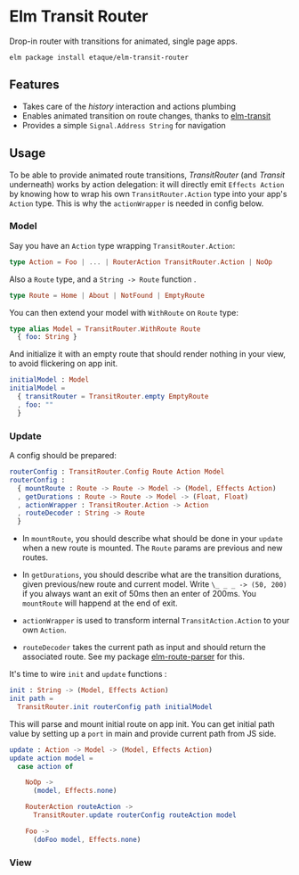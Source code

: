 # Elm Transit Router

Drop-in router with transitions for animated, single page apps.

    elm package install etaque/elm-transit-router


## Features

* Takes care of the *history* interaction and actions plumbing
* Enables animated transition on route changes, thanks to [elm-transit](http://package.elm-lang.org/packages/etaque/elm-transit/latest)
* Provides a simple `Signal.Address String` for navigation 


## Usage

To be able to provide animated route transitions, *TransitRouter* (and *Transit* underneath) works by action delegation: it will directly emit `Effects Action` by knowing how to wrap his own `TransitRouter.Action` type into your app's `Action` type. This is why the `actionWrapper` is needed in config below.


### Model

Say you have an `Action` type wrapping `TransitRouter.Action`:

```elm
type Action = Foo | ... | RouterAction TransitRouter.Action | NoOp
```

Also a `Route` type, and a `String -> Route` function .

```elm
type Route = Home | About | NotFound | EmptyRoute
```

You can then extend your model with `WithRoute` on `Route` type:

```elm
type alias Model = TransitRouter.WithRoute Route 
  { foo: String }
```

And initialize it with an empty route that should render nothing in your view, to avoid flickering on app init.

```elm
initialModel : Model
initialModel =
  { transitRouter = TransitRouter.empty EmptyRoute
  , foo: ""
  }
```


### Update

A config should be prepared:

```elm
routerConfig : TransitRouter.Config Route Action Model
routerConfig :
  { mountRoute : Route -> Route -> Model -> (Model, Effects Action)
  , getDurations : Route -> Route -> Model -> (Float, Float)
  , actionWrapper : TransitRouter.Action -> Action
  , routeDecoder : String -> Route
  }
```

* In `mountRoute`, you should describe what should be done in your `update` when a new route is mounted. The `Route` params are previous and new routes.

* In `getDurations`, you should describe what are the transition durations, given previous/new route and current model. Write `\_ _ _ -> (50, 200)` if you always want an exit of 50ms then an enter of 200ms. You `mountRoute` will happend at the end of exit.

* `actionWrapper` is used to transform internal `TransitAction.Action` to your own `Action`.

* `routeDecoder` takes the current path as input and should return the associated route.
See my package [elm-route-parser](http://package.elm-lang.org/packages/etaque/elm-route-parser/latest) for this.


It's time to wire `init` and `update` functions :

```elm
init : String -> (Model, Effects Action)
init path =
  TransitRouter.init routerConfig path initialModel
```

This will parse and mount initial route on app init. You can get initial path value by setting up a `port` in main and provide current path from JS side.

```elm
update : Action -> Model -> (Model, Effects Action)
update action model =
  case action of

    NoOp ->
      (model, Effects.none)

    RouterAction routeAction ->
      TransitRouter.update routerConfig routeAction model

    Foo ->
      (doFoo model, Effects.none)
```


### View
